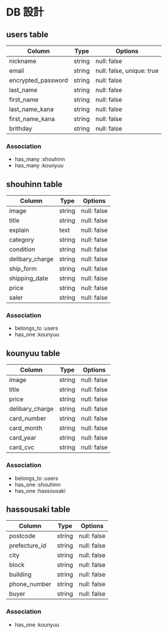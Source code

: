 # DB 設計

## users table

| Column             | Type                | Options                   |
|--------------------|---------------------|---------------------------|
| nickname           | string              | null: false               |
| email              | string              | null: false, unique: true |
| encrypted_password | string              | null: false               |
| last_name          | string              | null: false               |
| first_name         | string              | null: false               |
| last_name_kana     | string              | null: false               |
| first_name_kana    | string              | null: false               |
| brithday           | string              | null: false               |


### Association

* has_many :shouhinn
* has_many :kounyuu

## shouhinn table

| Column                              | Type       | Options                        |
|-------------------------------------|------------|--------------------------------|
| image                               | string     | null: false                    |
| title                               | string     | null: false                    |
| explain                             | text       | null: false                    |
| category                            | string     | null: false                    |
| condition                           | string     | null: false                    |
| delibary_charge                     | string     | null: false                    |
| ship_form                           | string     | null: false                    |
| shipping_date                       | string     | null: false                    |
| price                               | string     | null: false                    |
| saler                               | string     | null: false                    |



### Association

- belongs_to :users
- has_one    :kounyuu

## kounyuu table

| Column           | Type       | Options                        |
|------------------|------------|--------------------------------|
| image            | string     | null: false                    |
| title            | string     | null: false                    |
| price            | string     | null: false                    |
| delibary_charge  | string     | null: false                    |
| card_number      | string     | null: false                    |
| card_month       | string     | null: false                    |
| card_year        | string     | null: false                    |
| card_cvc         | string     | null: false                    |

### Association

- belongs_to :users
- has_one :shouhinn
- has_one :hassousaki

## hassousaki table

| Column      | Type       | Options                        |
|-------------|------------|--------------------------------|
| postcode         | string     | null: false                    |
| prefecture_id    | string     | null: false                    |
| city             | string     | null: false                    |
| block            | string     | null: false                    |
| building         | string     | null: false                    |
| phone_number     | string     | null: false                    |
| buyer            | string     | null: false                    |

### Association

- has_one :kounyuu